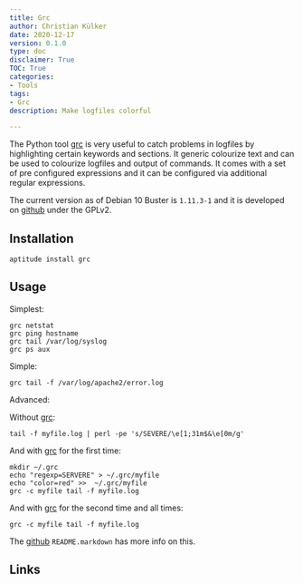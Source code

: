 ```yaml
---
title: Grc
author: Christian Külker
date: 2020-12-17
version: 0.1.0
type: doc
disclaimer: True
TOC: True
categories:
- Tools
tags:
- Grc
description: Make logfiles colorful

---
```


The Python tool [grc] is very useful to catch problems in logfiles by
highlighting certain keywords and sections. It generic colourize text and can
be used to colourize logfiles and output of commands. It comes with a set of
pre configured expressions and it can be configured via additional regular
expressions. 

The current version as of Debian 10 Buster is `1.11.3-1` and it is developed on
[github] under the GPLv2.


## Installation

```shell
aptitude install grc
```

## Usage

Simplest:

```
grc netstat
grc ping hostname
grc tail /var/log/syslog
grc ps aux
```

Simple:

```shell
grc tail -f /var/log/apache2/error.log
```

Advanced:

Without [grc]:

```shell
tail -f myfile.log | perl -pe 's/SEVERE/\e[1;31m$&\e[0m/g'
```

And with [grc] for the first time:

```shell
mkdir ~/.grc
echo "regexp=SERVERE" > ~/.grc/myfile
echo "color=red" >>  ~/.grc/myfile
grc -c myfile tail -f myfile.log
```

And with [grc] for the second time and all times:

```shell
grc -c myfile tail -f myfile.log
```

The [github] `README.markdown` has more info on this.


## Links

[grc]: http://kassiopeia.juls.savba.sk/~garabik/software/grc.html
[github]: https://github.com/garabik/grc

